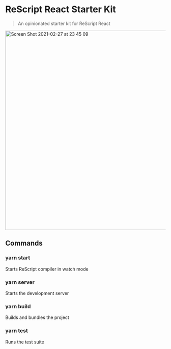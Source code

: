 # ReScript React Starter Kit

> An opinionated starter kit for ReScript React

<img width="626" alt="Screen Shot 2021-02-27 at 23 45 09" src="https://user-images.githubusercontent.com/1688645/109402443-321f6a00-7956-11eb-8883-1e2e6d3ec3ad.png">

## Commands

### yarn start

Starts ReScript compiler in watch mode

### yarn server

Starts the development server

### yarn build

Builds and bundles the project

### yarn test

Runs the test suite
